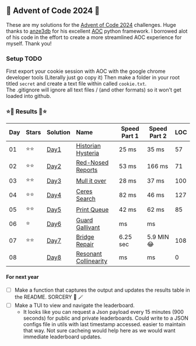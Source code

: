 ## 🎄 Advent of Code 2024 🎄

These are my solutions for the [Advent of Code 2024](https://adventofcode.com/2024) challenges. Huge thanks to [anze3db](https://github.com/anze3db) for his excellent [AOC](https://github.com/anze3db/adventofcode/tree/main) python framework. I borrowed alot of his code in the effort to create a more streamlined AOC experience for myself.  Thank you!


### Setup TODO 

First export your cookie session with AOC with the google chrome developer tools  (Literally just go copy it)
Then make a folder in your root titled `secret` and create a text file within called `cookie.txt`.  
The .gitignore will ignore all text files / (and other formats) so it won't get loaded into github. 

### ⭐🎄 Results 🎄⭐

| Day | Stars | Solution | Name | Speed Part 1 | Speed Part 2 | LOC |
| :--- | :----- | :---- | :---------------------------------------------------------------- | ----- | ----- | --- |
| 01  | ⭐⭐ | [Day1](https://github.com/Landcruiser87/AoC2024/blob/main/scripts/day1/day1.py) |[Historian Hysteria](https://adventofcode.com/2024/day/1) | 25 ms | 35 ms | 57 |
| 02  | ⭐⭐ | [Day2](https://github.com/Landcruiser87/AoC2024/blob/main/scripts/day2/day2.py) |[Red-Nosed Reports](https://adventofcode.com/2024/day/2) | 53 ms | 166 ms | 71 |
| 03  | ⭐⭐ | [Day3](https://github.com/Landcruiser87/AoC2024/blob/main/scripts/day3/day3.py) |[Mull it over](https://adventofcode.com/2024/day/3) | 28 ms | 37 ms | 100 |
| 04  | ⭐⭐ | [Day4](https://github.com/Landcruiser87/AoC2024/blob/main/scripts/day4/day4.py) |[Ceres Search](https://adventofcode.com/2024/day/4) |  82 ms | 46 ms | 127 |
| 05  | ⭐⭐ | [Day5](https://github.com/Landcruiser87/AoC2024/blob/main/scripts/day5/day5.py) |[Print Queue](https://adventofcode.com/2024/day/5) |  42 ms | 62 ms | 85 |
| 06  | ⭐ | [Day6](https://github.com/Landcruiser87/AoC2024/blob/main/scripts/day6/day6.py) |[Guard Gallivant](https://adventofcode.com/2024/day/6) |   ms |  ms |  |
| 07  | ⭐⭐ | [Day7](https://github.com/Landcruiser87/AoC2024/blob/main/scripts/day7/day7.py) |[Bridge Repair](https://adventofcode.com/2024/day/7) |  6.25 sec | 5.9 MIN :joy: | 108 |
| 08  |  | [Day8](https://github.com/Landcruiser87/AoC2024/blob/main/scripts/day8/day8.py) |[Resonant Collinearity](https://adventofcode.com/2024/day/8) |  ms | ms | 0 |
#### For next year

- [ ] Make a function that captures the output and updates the results table in the README. SORCERY :mage: :magic_wand: 
- [ ] Make a TUI to view and navigate the leaderboard.
    - It looks like you can request a Json payload every 15 minutes (900 seconds) for public and private leaderboards.  Could write to a JSON configs file in utils with last timestamp accessed. easier to maintain that way. Not sure cacheing would help here as we would want immediate leaderboard updates.  
